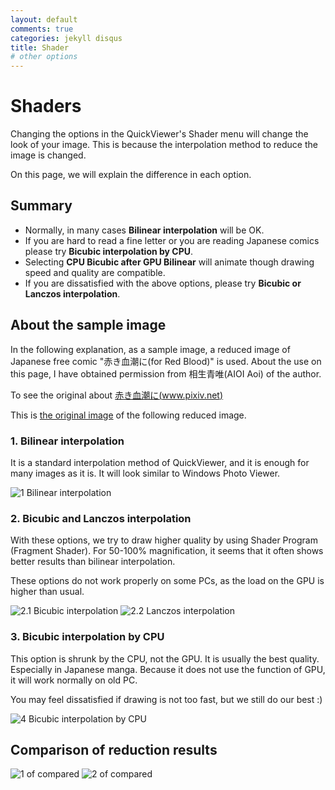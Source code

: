 ```yaml
---
layout: default
comments: true
categories: jekyll disqus
title: Shader
# other options
---
```


# [](#header-1)Shaders

Changing the options in the QuickViewer's Shader menu will change the look of your image.
This is because the interpolation method to reduce the image is changed.

On this page, we will explain the difference in each option.

## Summary

- Normally, in many cases **Bilinear interpolation** will be OK.
- If you are hard to read a fine letter or you are reading Japanese comics please try **Bicubic interpolation by CPU**.
- Selecting **CPU Bicubic after GPU Bilinear** will animate though drawing speed and quality are compatible.
- If you are dissatisfied with the above options, please try **Bicubic or Lanczos interpolation**.

## About the sample image

In the following explanation, as a sample image, a reduced image of Japanese free comic "赤き血潮に(for Red Blood)" is used.
About the use on this page, I have obtained permission from 相生青唯(AIOI Aoi) of the author.

To see the original about [赤き血潮に(www.pixiv.net)](https://www.pixiv.net/member_illust.php?mode=medium&illust_id=62086450)

This is [the original image](62086450_p3.jpg) of the following reduced image.


### 1. Bilinear interpolation

It is a standard interpolation method of QuickViewer, and it is enough for many images as it is. It will look similar to Windows Photo Viewer.

![1 Bilinear interpolation](shurink-1-bilinear.png)


### 2. Bicubic and Lanczos interpolation

With these options, we try to draw higher quality by using Shader Program (Fragment Shader).
For 50-100% magnification, it seems that it often shows better results than bilinear interpolation.

These options do not work properly on some PCs, as the load on the GPU is higher than usual.

![2.1 Bicubic interpolation](shurink-2-bicubic.png)
![2.2 Lanczos interpolation](shurink-3-lanczos.png)


### 3. Bicubic interpolation by CPU

This option is shrunk by the CPU, not the GPU. It is usually the best quality. Especially in Japanese manga.
Because it does not use the function of GPU, it will work normally on old PC.

You may feel dissatisfied if drawing is not too fast, but we still do our best :)

![4 Bicubic interpolation by CPU](shurink-4-bicubic-by-cpu.png)

## Comparison of reduction results

![1 of compared](compared1.png)
![2 of compared](compared2.png)

